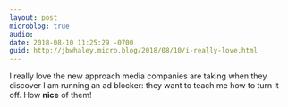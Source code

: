 ```yaml
---
layout: post
microblog: true
audio: 
date: 2018-08-10 11:25:29 -0700
guid: http://jbwhaley.micro.blog/2018/08/10/i-really-love.html
---
```

I really love the new approach media companies are taking when they discover I am running an ad blocker: they want to teach me how to turn it off. How **nice** of them!
